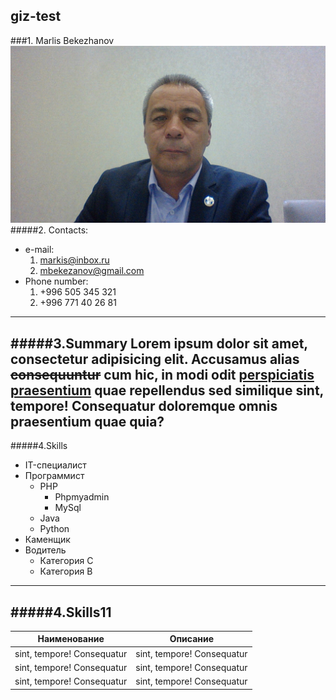 ## giz-test
###1. Marlis Bekezhanov
![photo](./images/photo.jpg)
#####2. Contacts:
* e-mail:
    1. markis@inbox.ru
    1. mbekezanov@gmail.com
* Phone number:
    1. +996 505 345 321
    1. +996 771 40 26 81
 ---
 #####3.Summary
 Lorem ipsum dolor **sit amet**, consectetur adipisicing elit. 
 Accusamus alias <del>consequuntur</del> cum hic, in modi 
 odit [perspiciatis praesentium](http://nsu.kg) quae repellendus sed similique 
 sint, tempore! Consequatur doloremque omnis praesentium 
 quae quia?
 ---
 #####4.Skills
 * IT-специалист
 * Программист
    * PHP
        * Phpmyadmin
        * MySql
    * Java
    *   Python
 * Каменщик
 * Водитель
    * Категория С
    * Категория В
 ---
 #####4.Skills11
 ---
 Наименование | Описание
 -------------| --------
 sint, tempore! Consequatur | sint, tempore! Consequatur
 sint, tempore! Consequatur | sint, tempore! Consequatur
 sint, tempore! Consequatur | sint, tempore! Consequatur
   